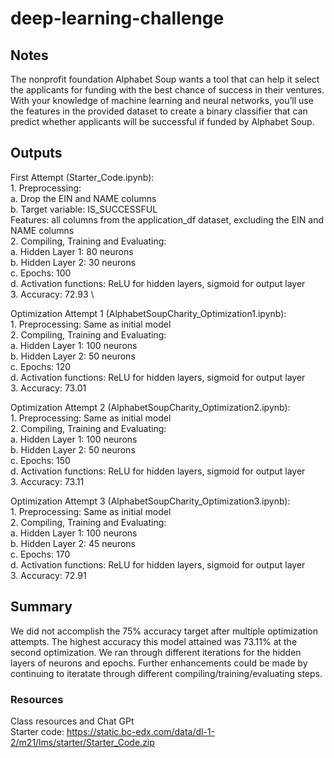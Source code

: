 # deep-learning-challenge

## Notes
The nonprofit foundation Alphabet Soup wants a tool that can help it select the applicants for funding with the best chance of success in their ventures. With your knowledge of machine learning and neural networks, you’ll use the features in the provided dataset to create a binary classifier that can predict whether applicants will be successful if funded by Alphabet Soup.

## Outputs
First Attempt (Starter_Code.ipynb):  \
    1. Preprocessing:  \
        a. Drop the EIN and NAME columns \
        b. Target variable: IS_SUCCESSFUL \
        Features: all columns from the application_df dataset, excluding the EIN and NAME columns \
    2. Compiling, Training and Evaluating:  \
        a. Hidden Layer 1: 80 neurons \
        b. Hidden Layer 2: 30  neurons \
        c. Epochs: 100 \
        d. Activation functions: ReLU for hidden layers, sigmoid for output layer \
    3. Accuracy: 72.93 \

Optimization Attempt 1 (AlphabetSoupCharity_Optimization1.ipynb):  \
    1. Preprocessing: Same as initial model \
    2. Compiling, Training and Evaluating:   \
        a. Hidden Layer 1: 100 neurons \
        b. Hidden Layer 2: 50 neurons \
        c. Epochs: 120 \
        d. Activation functions: ReLU for hidden layers, sigmoid for output layer \
    3. Accuracy: 73.01

Optimization Attempt 2 (AlphabetSoupCharity_Optimization2.ipynb):  \
    1. Preprocessing: Same as initial model \
    2. Compiling, Training and Evaluating:   \
        a. Hidden Layer 1: 100 neurons \
        b. Hidden Layer 2: 50 neurons \
        c. Epochs: 150 \
        d. Activation functions: ReLU for hidden layers, sigmoid for output layer \
    3. Accuracy: 73.11 

Optimization Attempt 3 (AlphabetSoupCharity_Optimization3.ipynb):  \
    1. Preprocessing: Same as initial model \
    2. Compiling, Training and Evaluating:   \
        a. Hidden Layer 1: 100 neurons \
        b. Hidden Layer 2: 45 neurons \
        c. Epochs: 170 \
        d. Activation functions: ReLU for hidden layers, sigmoid for output layer \
    3. Accuracy: 72.91 

## Summary 
We did not accomplish the 75% accuracy target after multiple optimization attempts. The highest accuracy this model attained was 73.11% at the second optimization. We ran through different iterations for the hidden layers of neurons and epochs. Further enhancements could be made by continuing to iteratate through different compiling/training/evaluating steps. 

### Resources
Class resources and Chat GPt \
Starter code: https://static.bc-edx.com/data/dl-1-2/m21/lms/starter/Starter_Code.zip